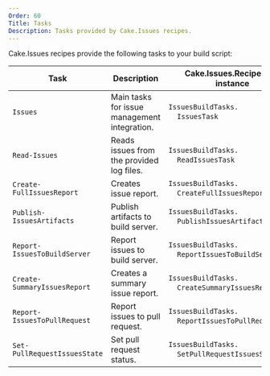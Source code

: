 ```yaml
---
Order: 60
Title: Tasks
Description: Tasks provided by Cake.Issues recipes.
---
```


Cake.Issues recipes provide the following tasks to your build script:

| Task                         | Description                                  | Cake.Issues.Recipe task instance                                                | Cake.Frosting.Issues.Recipe task type                                                      |
|------------------------------|----------------------------------------------|---------------------------------------------------------------------------------|--------------------------------------------------------------------------------------------|
| `Issues`                     | Main tasks for issue management integration. | `IssuesBuildTasks.`<br/>&nbsp;&nbsp;&nbsp;&nbsp;`IssuesTask`                    | `Cake.Frosting.Issues.Recipe.`<br/>&nbsp;&nbsp;&nbsp;&nbsp;`IssuesTask`                    |
| `Read-Issues`                | Reads issues from the provided log files.    | `IssuesBuildTasks.`<br/>&nbsp;&nbsp;&nbsp;&nbsp;`ReadIssuesTask`                | `Cake.Frosting.Issues.Recipe.`<br/>&nbsp;&nbsp;&nbsp;&nbsp;`ReadIssuesTask`                |
| `Create-FullIssuesReport`    | Creates issue report.                        | `IssuesBuildTasks.`<br/>&nbsp;&nbsp;&nbsp;&nbsp;`CreateFullIssuesReportTask`    | `Cake.Frosting.Issues.Recipe.`<br/>&nbsp;&nbsp;&nbsp;&nbsp;`CreateFullIssuesReportTask`    |
| `Publish-IssuesArtifacts`    | Publish artifacts to build server.           | `IssuesBuildTasks.`<br/>&nbsp;&nbsp;&nbsp;&nbsp;`PublishIssuesArtifactsTask`    | `Cake.Frosting.Issues.Recipe.`<br/>&nbsp;&nbsp;&nbsp;&nbsp;`PublishIssuesArtifactsTask`    |
| `Report-IssuesToBuildServer` | Report issues to build server.               | `IssuesBuildTasks.`<br/>&nbsp;&nbsp;&nbsp;&nbsp;`ReportIssuesToBuildServerTask` | `Cake.Frosting.Issues.Recipe.`<br/>&nbsp;&nbsp;&nbsp;&nbsp;`ReportIssuesToBuildServerTask` |
| `Create-SummaryIssuesReport` | Creates a summary issue report.              | `IssuesBuildTasks.`<br/>&nbsp;&nbsp;&nbsp;&nbsp;`CreateSummaryIssuesReportTask` | `Cake.Frosting.Issues.Recipe.`<br/>&nbsp;&nbsp;&nbsp;&nbsp;`CreateSummaryIssuesReportTask` |
| `Report-IssuesToPullRequest` | Report issues to pull request.               | `IssuesBuildTasks.`<br/>&nbsp;&nbsp;&nbsp;&nbsp;`ReportIssuesToPullRequestTask` | `Cake.Frosting.Issues.Recipe.`<br/>&nbsp;&nbsp;&nbsp;&nbsp;`ReportIssuesToPullRequestTask` |
| `Set-PullRequestIssuesState` | Set pull request status.                     | `IssuesBuildTasks.`<br/>&nbsp;&nbsp;&nbsp;&nbsp;`SetPullRequestIssuesStateTask` | `Cake.Frosting.Issues.Recipe.`<br/>&nbsp;&nbsp;&nbsp;&nbsp;`SetPullRequestIssuesStateTask` |